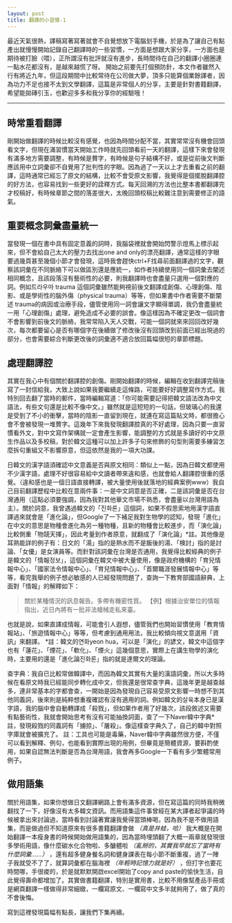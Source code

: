 ```yaml
---
layout: post
title: 翻譯的小習慣-1
---
```


最近天氣很熱，譯稿寫著寫著就會不自覺想放下電腦划手機，於是為了讓自己有點產出就慢慢開始記錄自己翻譯時的一些習慣，一方面是想跟大家分享，一方面也是期待被打臉（喂），正所謂沒有批評就沒有進步，長時間待在自己的翻譯小圈圈連一點水花都沒有，是越來越慌了呀。
開始之前要先打個預防針，本文作者雖然入行有將近九年，但這段期間中比較常待在公司做大夢，頂多只能算個業餘譯者，<span class="light">因為功力不足也接不太到文學翻譯</span>，這篇是非常個人的分享，主要是針對書籍翻譯，希望能拋磚引玉，也歡迎多多和我分享你的經驗哦！

---

## 時常重看翻譯

剛開始做翻譯的時候比較沒有感覺，也因為時間分配不當，其實常常沒有機會回頭看文字，但現在滿習慣當天開始工作時就先回頭看前一天的翻譯，這樣下來會發現有滿多地方需要調整，有時候是贅字，有時候是句子結構不好，或是從前後文判斷應該用中立詞彙卻不自覺用了批判性的字眼。因為過了一天以上才去重看之前的翻譯，這時通常已經忘了原文的結構，比較不會受原文影響，我覺得是個擺脫翻譯腔的好方法，也容易找到一些更好的詮釋方式。每天回溯的方法也比整本書都翻譯完才校稿好，有時候章節之間的落差很大，太晚回頭校稿比較難注意到需要修正的語氣。

## 重要概念詞彙盡量統一

當發現一個在書中具有固定意義的詞時，我腦袋裡就會開始閃警示燈馬上標示起來，但不會給自己太大的壓力去找出one and only的漂亮翻譯，通常這樣的字眼要過幾頁甚至幾個小節才會發現，這時我會趕快ctrl+F找尋前面翻譯過的文字，觀察該詞彙在不同脈絡下可以做區別還是應統一，如作者持續使用同一個詞彙去闡述相同概念，且該段落沒有藝術性的必要，則我翻譯時也會盡量只選用一個對應的詞。例如트라우마 trauma 這個詞彙雖然能夠視前後文翻譯成創傷、心理創傷、陰影、或是學術性的腦外傷（physical trauma）等等，但如果書中作者需要不斷闡述 trauma的病因或治療手段，儘管使用同一詞會讓文字顯得單調，我仍會盡量統一用「心理創傷」處理，避免造成不必要的誤會。像這樣因為不確定更改一個詞會不會影響到前後文的脈絡，我常常陷入天人交戰，可能一個詞就來來回回改好幾次，每次都要留心是否有哪個字在後續做了修改後沒有回頭改到前面已經出現過的部分，也會需要綜合判斷更改後的詞彙適不適合放回篇幅很短的章節標題。

## 處理翻譯腔

其實在我心中有個關於翻譯腔的創傷。剛開始翻譯的時候，編輯在收到翻譯完稿後寫了一封信給我，大致上說如果我要繼續走這條路，可能要好好調整寫作方式。我特別回去翻了當時的郵件，當時編輯寫道：「你可能需要記得把韓文語法改為中文語法，有些文句還是比較不像中文。」雖然就是這短短的一句話，但玻璃心的我還是受到了不小的衝擊，當時的陰影一直留到現在，就連在寫這篇貼文時，都很擔心會不會被發現一堆贅字。這幾年下來我發現翻譯腔真的不好處理，因為只要一直習慣看外文，對中文寫作架構就一定會產生影響，能調整的方式就是多讀好的中文原生作品以及多校稿，對於韓文這種可以加上許多子句來修飾的句型則需要多練習怎麼拆句重組又不影響原意，但這依然是我的一項大功課。

日韓文的漢字語須確認中文意義是否與原文相同：類似上一點，因為日韓文都使用不少漢字語，處理不好很容易給中文讀者帶來違和感，也就會給人翻譯腔很重的感覺。（違和感也是一個日語直接轉譯，被大量使用後就落地的經典案例www）我自己目前翻譯歷程中比較在意兩件事：一是中文詞意是否正確，二是該詞彙是否在台灣通用（這點必須要強調，因為我對其他華文市場不熟悉，會盡量以台灣用語為主）。關於詞意，我曾遇過韓文的「진화론」這個詞，如果不假思索地用漢字語直譯過來就會是「進化論」，但Google了一下補足我對生物學的認知，發現「進化」在中文的意思是物種會進化為另一種物種，且新的物種會比較進步，而「演化論」比較側重「物競天擇」，因此考量到作者原意，就翻成了「演化論」*註。其他像是耳熟能詳的例子有：日文的「湯」指的是熱水而不是飯後的湯、「検討」指的是討論、「女優」是女演員等。而針對該詞彙在台灣是否通用，我覺得比較經典的例子是韓文的「情報정보」，這個詞彙在韓文中被大量使用，像是政府機構的「育兒情報中心」、「國家法令情報中心」、「育兒情報中心」、「首爾職涯發展情報中心」等等，看完我舉的例子想必敏感的人已經發現問題了，查詢一下教育部國語辭典，上面對「情報」的解釋如下：

> 關於某種情況的訊息報告。多帶有機密性質。
> 【例】根據治安單位的情報指出，近日內將有一批非法槍械走私來臺。

也就是說，如果直譯成情報，可能會引人遐想，儘管我們也開始習慣使用「教育情報站」、「旅遊情報中心」等等，但考慮到通用用法，我比較傾向視文意選用「資訊」來翻譯。
*註：韓文的연화yeon hua，可以是「演化」的諺文，韓文中這個字也有「蓮花」、「煙花」、「軟化」、「煙火」這幾個意思，實際上在講生物學的演化時，主要用的還是「進化論진화론」指的就是達爾文的理論。

查字典：我自已比較常做韓譯中，而因為韓文其實有大量的漢語詞彙，所以大多時候在看原文時我已經能同步轉化成中文，但我還是很常查字典，這幾年更是越查越多，連非常基本的字都會查，一開始是因為發現自己容易受原文影響一時想不到其他同義詞，後來則是純粹想重複確認有沒有適用的詞。例如韓文的살육本身已是漢字語，我的腦中會自動轉譯成「殺戮」，但如果作者用了好幾次，該段敘述又需要有點藝術性，我就會開始思考有沒有可能抽換詞面，查了一下Naver韓中字典*註，發現殺戮的同義詞有「擄掠」、「屠殺」。像這樣查字典久了，自己的韓中對照字庫就會被擴充了。
註：工具也可能是毒藥，Naver韓中字典雖然很方便，不僅可以看到解釋、例句，也能看到實際出現的用例，但畢竟是簡體資源，要斟酌使用，如果自認無法判斷是否為台灣用語，我會再多Google一下看有多少繁體常用例子。

## 做用語集

關於用語集，如果你想做日文翻譯網路上會有滿多資源，但在寫這篇的同時我稍微翻找了一下，好像沒有太多韓文資訊。而用語集這件事曾經在某大譯者起爭議的時候被拿出來討論過，當時看到討論著實讓我覺得當頭棒喝，因為我不是不做用語集，而是做過但不知道原來有很多書籍翻譯會做
*（真是井蛙，哈）*
我大概是在開始翻譯一本瘦身書的時候開始做用語集的，因為當時埋頭翻了大概一兩章就發現很多學術用語，像什麼碳水化合物啦、多醣體啦
*（亂掰的，其實我早就忘了當時有什麼詞彙……）*
，還有超多健身餐名詞和健身課表在每小節不斷重複，過了一陣子我就受不了了，就算詞彙都在腦海裡
*（年輕時記憶力就是好）*
，但打字也要花時間哪，手很痠的，於是就默默開啟excel開始了copy and paste的愉快生活，自此覺得壽命都增加了。其實做書籍翻譯，特別是實用書，比較不用像幫產品手冊或是網頁翻譯一樣做得非常細緻，一欄寫原文、一欄寫中文多半就夠用了，做了真的不會後悔。

寫到這裡發現篇幅有點長，讓我們下集再續。


